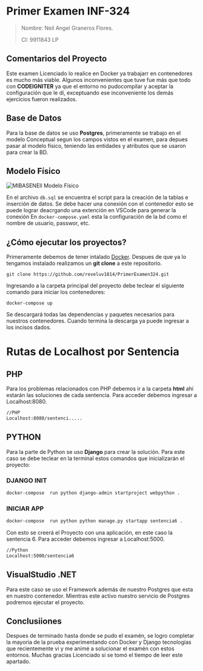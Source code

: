 # Primer Examen INF-324
> Nombre: Neil Angel Graneros Flores.
>
> CI: 9911843 LP
## Comentarios del Proyecto

Este examen Licenciado lo realice en Docker ya trabajarr en contenedores es mucho más viable. Algunos inconvenientes que tuve fue más que todo con **CODEIGNITER** ya que el entorno no pudocompilar y aceptar la configuración que le dí, exceptuando ese inconveniente los demás ejercicios fueron realizados.

## Base de Datos
Para la base de datos se uso **Postgres**, primeramente se trabajo en el modelo Conceptual segun los campos vistos en el examen, para depues pasar al modelo físico, teniendo las entidades y atributos que se usaron para crear la BD.

## Modelo Físico
![MIBASENEIl Modelo Físico](documentación/imagen_2022-04-24_221559239.png)

En el archivo `db.sql` se encuentra el script para la creación de la tablas e inserción de datos.
Se debe hacer una conexión con el contenedor esto se puede lograr deacrgando una extención en VSCode para generar la conexión
En `docker-compose.yaml` esta la configuración de la bd como el nombre de usuario, passwor, etc.

## ¿Cómo ejecutar los proyectos?

Primeramente debemos de tener intalado [Docker](https://www.docker.com). Despues de que ya lo tengamos instalado realizamos un **git clone** a este repositorio.
```
git clone https://github.com/reveluv1814/PrimerExamen324.git
```
Ingresando a la carpeta principal del proyecto debe teclear el siguiente comando para iniciar los contenedores:
```
docker-compose up
```
Se descargará todas las dependencias y paquetes necesarios para nuestros contenedores. Cuando termina la descarga ya puede ingresar a los incisos dados.
# Rutas de Localhost por Sentencia

## PHP
Para los problemas relacionados con PHP debemos ir a la carpeta **html** ahí estarán las soluciones de cada sentencia. Para acceder debemos ingresar a Localhost:8080.
```sh
//PHP 
Localhost:8080/sentenci.....
```
## PYTHON
Para la parte de Python se uso **Django** para crear la solución. Para este caso se debe teclear en la terminal estos comandos que inicializarán el proyecto:

### DJANGO INIT 
```sh
docker-compose  run python django-admin startproject webpython .
```
### INICIAR APP
```sh
docker-compose  run python python manage.py startapp sentencia6 .
```
Con esto se creerá el Proyecto con una aplicación, en este caso la sentencia 6. Para acceder debemos ingresar a Localhost:5000.
```sh
//Python
Localhost:5000/sentencia6
```
## VisualStudio .NET 

Para este caso se uso el Framework además de nuestro Postgres que esta en nuestro contenedor. Mientras este activo nuestro servicio de Postgres podremos ejecutar el proyecto.
## Conclusiiones
Despues de terminado hasta donde se pudo el examén, se logro completar la mayoria de la prueba experimentando con Docker y Django tecnologías que recientemente vi y me animé a solucionar el examén con estos entornos. Muchas gracias Licenciado si se tomó el tiempo de leer este apartado.

